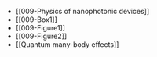 - [[009-Physics of nanophotonic devices]]
- [[009-Box1]]
- [[009-Figure1]]
- [[009-Figure2]]
- [[Quantum many-body effects]]